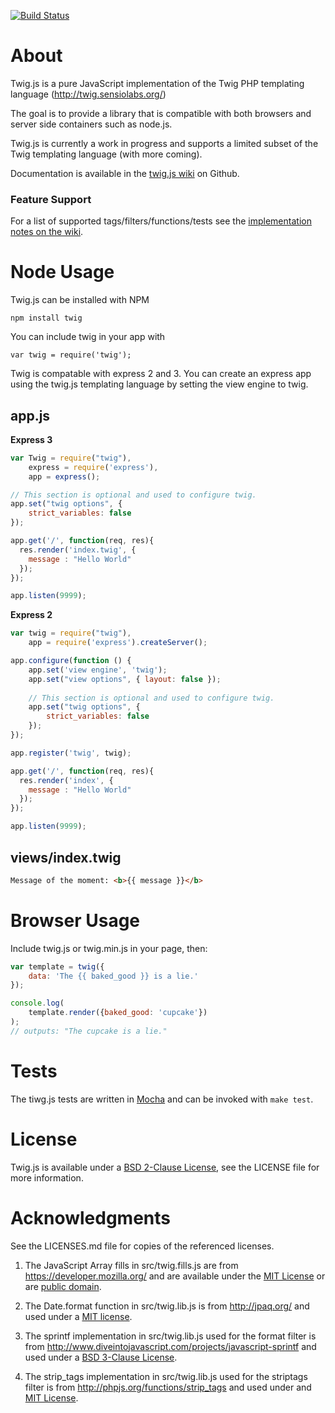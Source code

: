 [![Build Status](https://secure.travis-ci.org/justjohn/twig.js.png)](http://travis-ci.org/#!/justjohn/twig.js)

# About

Twig.js is a pure JavaScript implementation of the Twig PHP templating language
(<http://twig.sensiolabs.org/>)

The goal is to provide a library that is compatible with both browsers and server side containers such as node.js.

Twig.js is currently a work in progress and supports a limited subset
of the Twig templating language (with more coming).

Documentation is available in the [twig.js wiki](https://github.com/justjohn/twig.js/wiki) on Github.

### Feature Support

For a list of supported tags/filters/functions/tests see the [implementation notes on the wiki](https://github.com/justjohn/twig.js/wiki/Supported-Features---Implementation-Notes).

# Node Usage

Twig.js can be installed with NPM

    npm install twig

You can include twig in your app with

    var twig = require('twig');

Twig is compatable with express 2 and 3. You can create an express app using 
the twig.js templating language by setting the view engine to twig.

## app.js

**Express 3**

```js
var Twig = require("twig"),
    express = require('express'),
    app = express();

// This section is optional and used to configure twig.
app.set("twig options", { 
    strict_variables: false
});

app.get('/', function(req, res){
  res.render('index.twig', {
    message : "Hello World"
  });
});

app.listen(9999);
```

**Express 2**

```js
var twig = require("twig"),
    app = require('express').createServer();

app.configure(function () {
    app.set('view engine', 'twig');
    app.set("view options", { layout: false });
    
    // This section is optional and used to configure twig.
    app.set("twig options", { 
        strict_variables: false
    });
});

app.register('twig', twig);

app.get('/', function(req, res){
  res.render('index', {
    message : "Hello World"
  });
});

app.listen(9999);
```

## views/index.twig

```html
Message of the moment: <b>{{ message }}</b>
```

# Browser Usage

Include twig.js or twig.min.js in your page, then:

```js
var template = twig({
    data: 'The {{ baked_good }} is a lie.'
});

console.log(
    template.render({baked_good: 'cupcake'})
);
// outputs: "The cupcake is a lie."
```

# Tests

The tiwg.js tests are written in [Mocha][mocha] and can be invoked with `make test`. 

# License

Twig.js is available under a [BSD 2-Clause License][bsd-2], see the LICENSE file for more information.

# Acknowledgments

See the LICENSES.md file for copies of the referenced licenses.

1. The JavaScript Array fills in src/twig.fills.js are from <https://developer.mozilla.org/> and are available under the [MIT License][mit] or are [public domain][mdn-license].

2. The Date.format function in src/twig.lib.js is from <http://jpaq.org/> and used under a [MIT license][mit-jpaq].

3. The sprintf implementation in src/twig.lib.js used for the format filter is from <http://www.diveintojavascript.com/projects/javascript-sprintf> and used under a [BSD 3-Clause License][bsd-3].

4. The strip_tags implementation in src/twig.lib.js used for the striptags filter is from <http://phpjs.org/functions/strip_tags> and used under and [MIT License][mit-phpjs].

[mit-jpaq]:     http://jpaq.org/license/
[mit-phpjs]:    http://phpjs.org/pages/license/#MIT
[mit]:          http://www.opensource.org/licenses/mit-license.php
[mdn-license]:  https://developer.mozilla.org/Project:Copyrights

[bsd-2]:        http://www.opensource.org/licenses/BSD-2-Clause
[bsd-3]:        http://www.opensource.org/licenses/BSD-3-Clause
[cc-by-sa-2.5]: http://creativecommons.org/licenses/by-sa/2.5/ "Creative Commons Attribution-ShareAlike 2.5 License"

[mocha]:        http://mochajs.org/
[qunit]:        http://docs.jquery.com/QUnit
